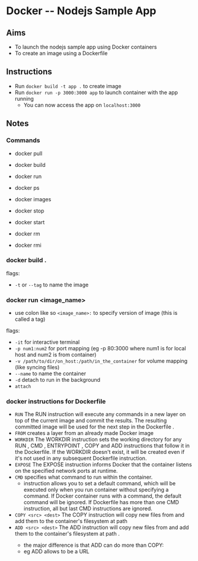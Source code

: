 # Docker -- Nodejs Sample App

## Aims
- To launch the nodejs sample app using Docker containers
- To create an image using a Dockerfile

## Instructions
- Run `docker build -t app .` to create image
- Run `docker run -p 3000:3000 app` to launch container with the app running
  - You can now access the app on `localhost:3000`

## Notes

### Commands
- docker pull
- docker build
- docker run

- docker ps
- docker images

- docker stop
- docker start

- docker rm
- docker rmi

### docker build .
flags:
- `-t` or `--tag` to name the image

### docker run <image_name>
- use colon like so `<image_name>:` to specify version of image (this is called a tag)

flags:
- `-it` for interactive terminal
- `-p num1:num2` for port mapping (eg -p 80:3000 where num1 is for local host and num2 is from container)
- `-v /path/to/dir/on_host:/path/in_the_container` for volume mapping (like syncing files)
- `--name` to name the container
- `-d` detach to run in the background
- `attach`

### docker instructions for Dockerfile

- `RUN` The RUN instruction will execute any commands in a new layer on top of the current image and commit the results. The resulting committed image will be used for the next step in the Dockerfile .
- `FROM` creates a layer from an already made Docker image
- `WORKDIR` The WORKDIR instruction sets the working directory for any RUN , CMD , ENTRYPOINT , COPY and ADD instructions that follow it in the Dockerfile. If the WORKDIR doesn't exist, it will be created even if it's not used in any subsequent Dockerfile instruction.
- `EXPOSE` The EXPOSE instruction informs Docker that the container listens on the specified network ports at runtime.
- `CMD` specifies what command to run within the container.
  - instruction allows you to set a default command, which will be executed only when you run container without specifying a command. If Docker container runs with a command, the default command will be ignored. If Dockerfile has more than one CMD instruction, all but last CMD instructions are ignored.
- `COPY <src> <dest>` The COPY instruction will copy new files from <src> and add them to the container's filesystem at path <dest>
- `ADD <src> <dest>` The ADD instruction will copy new files from <src> and add them to the container's filesystem at path <dest>.
  - the major difference is that ADD can do more than COPY:
  - eg ADD allows <src> to be a URL
